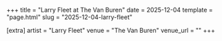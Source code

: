 +++
title = "Larry Fleet at The Van Buren"
date = 2025-12-04
template = "page.html"
slug = "2025-12-04-larry-fleet"

[extra]
artist = "Larry Fleet"
venue = "The Van Buren"
venue_url = ""
+++
